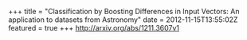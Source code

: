 +++
title = "Classification by Boosting Differences in Input Vectors: An application   to datasets from Astronomy"
date = 2012-11-15T13:55:02Z
featured = true
+++
http://arxiv.org/abs/1211.3607v1